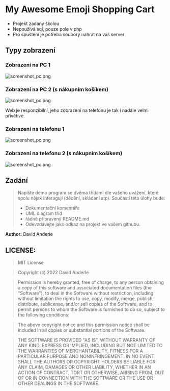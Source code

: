 # My Awesome Emoji Shopping Cart

- Projekt zadaný školou
- Nepoužívá sql, pouze pole v php
- Pro spuštění je potřeba soubory nahrát na váš server

## Typy zobrazení

### Zobrazení na PC 1
![screenshot_pc.png](https://github.com/Andergonan/MyAwesomeEmojiShoppingCart/blob/main/img_documentation/screenshot_pc_1.png)

### Zobrazení na PC 2 (s nákupním košíkem)
![screenshot_pc.png](https://github.com/Andergonan/MyAwesomeEmojiShoppingCart/blob/main/img_documentation/screenshot_pc_2.png)

Web je responzibilní, jeho zobrazení na telefonu je tak i nadále velmi přívětivé.

### Zobrazení na telefonu 1
![screenshot_pc.png](https://github.com/Andergonan/MyAwesomeEmojiShoppingCart/blob/main/img_documentation/screenshot_m_1.jpg)

### Zobrazení na telefonu 2 (s nákupním košíkem)
![screenshot_pc.png](https://github.com/Andergonan/MyAwesomeEmojiShoppingCart/blob/main/img_documentation/screenshot_m_3.jpg)

## Zadání

> Napište demo program se dvěma třídami dle vašeho uvážení, které spolu nějak interagují (dědění, skládání atp).
> Součástí této úlohy bude:
>
> - Dokumentační komentáře
> - UML diagram tříd
> - řádně připravený README.md
> - Odevzdávejte jako odkaz na projekt ve vašem githubu.

**Author:** David Anderle

## LICENSE:

> MIT License

> Copyright (c) 2022 David Anderle

> Permission is hereby granted, free of charge, to any person obtaining a copy
> of this software and associated documentation files (the "Software"), to deal
> in the Software without restriction, including without limitation the rights
> to use, copy, modify, merge, publish, distribute, sublicense, and/or sell
> copies of the Software, and to permit persons to whom the Software is
> furnished to do so, subject to the following conditions:

> The above copyright notice and this permission notice shall be included in all
> copies or substantial portions of the Software.

> THE SOFTWARE IS PROVIDED "AS IS", WITHOUT WARRANTY OF ANY KIND, EXPRESS OR
> IMPLIED, INCLUDING BUT NOT LIMITED TO THE WARRANTIES OF MERCHANTABILITY,
> FITNESS FOR A PARTICULAR PURPOSE AND NONINFRINGEMENT. IN NO EVENT SHALL THE
> AUTHORS OR COPYRIGHT HOLDERS BE LIABLE FOR ANY CLAIM, DAMAGES OR OTHER
> LIABILITY, WHETHER IN AN ACTION OF CONTRACT, TORT OR OTHERWISE, ARISING FROM,
> OUT OF OR IN CONNECTION WITH THE SOFTWARE OR THE USE OR OTHER DEALINGS IN THE
> SOFTWARE.
